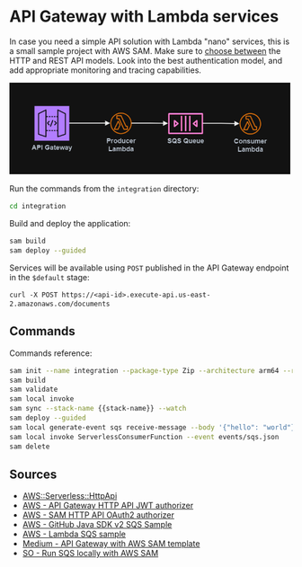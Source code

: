 # API Gateway with Lambda services

In case you need a simple API solution with Lambda "nano" services, this is a small sample project with AWS SAM. Make sure to [choose between][1] the HTTP and REST API models. Look into the best authentication model, and add appropriate monitoring and tracing capabilities.

<img src=".assets/apigateway.png" width=500 />

Run the commands from the `integration` directory:

```sh
cd integration
```

Build and deploy the application:

```sh
sam build
sam deploy --guided
```

Services will be available using `POST` published in the API Gateway endpoint in the `$default` stage:

```
curl -X POST https://<api-id>.execute-api.us-east-2.amazonaws.com/documents
```

## Commands

Commands reference:

```sh
sam init --name integration --package-type Zip --architecture arm64 --runtime java21
sam build
sam validate
sam local invoke
sam sync --stack-name {{stack-name}} --watch
sam deploy --guided
sam local generate-event sqs receive-message --body '{"hello": "world"}'
sam local invoke ServerlessConsumerFunction --event events/sqs.json
sam delete
```

## Sources

- [AWS::Serverless::HttpApi](https://docs.aws.amazon.com/serverless-application-model/latest/developerguide/sam-resource-httpapi.html)
- [AWS - API Gateway HTTP API JWT authorizer](https://docs.aws.amazon.com/apigateway/latest/developerguide/http-api-jwt-authorizer.html)
- [AWS - SAM HTTP API OAuth2 authorizer](https://docs.aws.amazon.com/serverless-application-model/latest/developerguide/sam-property-httpapi-oauth2authorizer.html)
- [AWS - GitHub Java SDK v2 SQS Sample](https://github.com/awsdocs/aws-doc-sdk-examples/tree/main/javav2/example_code/sqs)
- [AWS - Lambda SQS sample](https://docs.aws.amazon.com/lambda/latest/dg/with-sqs-example.html)
- [Medium - API Gateway with AWS SAM template](https://medium.com/carsales-dev/api-gateway-with-aws-sam-template-c05afdd9cafe)
- [SO - Run SQS locally with AWS SAM](https://stackoverflow.com/questions/70776865/run-sqs-on-aws-sam-locally-is-it-possible)

[1]: https://docs.aws.amazon.com/apigateway/latest/developerguide/http-api-vs-rest.html

